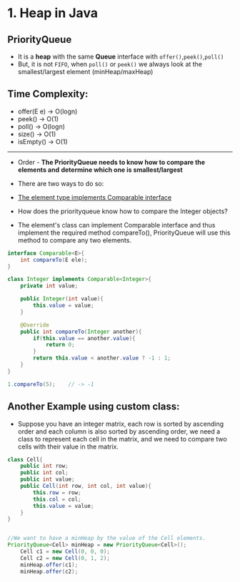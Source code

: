 # 1. Heap in Java

## PriorityQueue

- It is a **heap** with the same **Queue** interface with `offer()`,`peek()`,`poll()`
- But, it is not `FIFO`, when `poll()` or `peek()` we always look at the smallest/largest
  element (minHeap/maxHeap)

## Time Complexity:

- offer(E e)   ->  O(logn)
- peek()   ->  O(1)
- poll()   ->  O(logn)
- size()   ->  O(1)
- isEmpty()   ->  O(1)

---


- Order - **The PriorityQueue needs to know how to compare the elements and**
  **determine which one is smallest/largest**

- There are two ways to do so:

- <u>The element type implements Comparable interface</u>


- How does the priorityqueue know how to compare the Integer objects?

- The element's class can implement Comparable interface and thus implement the required 
  method compareTo(), PriorityQueue will use this method to compare any two elements.

```java
interface Comparable<E>{
    int compareTo(E ele);
}

class Integer implements Comparable<Integer>{
    private int value;

    public Integer(int value){
        this.value = value;
    }

    @Override
    public int compareTo(Integer another){
        if(this.value == another.value){
            return 0;
        }
        return this.value < another.value ? -1 : 1;
    }
}

1.compareTo(5);    // -> -1
```

## Another Example using custom class:

- Suppose you have an integer matrix, each row is sorted by ascending order and each column
  is also sorted by ascending order, we need a class to represent each cell in the matrix,
  and we need to compare two cells with their value in the matrix.

```java
class Cell{
    public int row;
    public int col;
    public int value;
    public Cell(int row, int col, int value){
        this.row = row;
        this.col = col;
        this.value = value;
    }
}


//We want to have a minHeap by the value of the Cell elements.
PriorityQueue<Cell> minHeap = new PriorityQueue<Cell>();
    Cell c1 = new Cell(0, 0, 0);
    Cell c2 = new Cell(0, 1, 2);
    minHeap.offer(c1);
    minHeap.offer(c2);

```